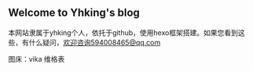 ## Welcome to Yhking's blog

本网站隶属于yhking个人，依托于github，使用hexo框架搭建。如果您看到这些，有什么疑问，欢迎咨询594008465@qq.com



图床：vika 维格表